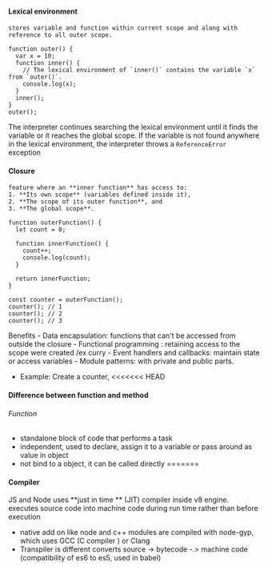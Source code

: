 
#### Lexical environment
	stores variable and function within current scope and along with reference to all outer scope.
```
function outer() {  
  var x = 10;  
  function inner() {  
    // The lexical environment of `inner()` contains the variable `x` from `outer()`.  
    console.log(x);  
  }  
  inner();  
}  
outer();
```
The interpreter continues searching the lexical environment until it finds the variable or it reaches the global scope. If the variable is not found anywhere in the lexical environment, the interpreter throws a `ReferenceError` exception


#### Closure
	feature where an **inner function** has access to:
	1. **Its own scope** (variables defined inside it),
	2. **The scope of its outer function**, and
	3. **The global scope**.


```
function outerFunction() {
  let count = 0;

  function innerFunction() {
    count++;
    console.log(count);
  }

  return innerFunction;
}

const counter = outerFunction();
counter(); // 1
counter(); // 2
counter(); // 3
```

	
Benefits
	- Data encapsulation: functions that can't be accessed from outside the closure
	- Functional programming : retaining access to the scope  were created /ex curry
	- Event handlers and callbacks: maintain state or access variables
	- Module patterns: with private and public parts.
- Example: Create a counter, 
<<<<<<< HEAD

#### Difference between function and method 
###### Function
- standalone block of code that performs a task
- independent, used to declare, assign it to a variable or pass around as value in object
- not bind to a object, it can be called directly
=======
#### Compiler
JS and Node uses **just in time ** (JIT) compiler inside v8 engine. executes source code into machine code during run time rather than before execution 
- native add on like node and c++ modules are compiled with node-gyp, which uses GCC (C compiler ) or Clang
- Transpiler is different converts source -> bytecode -.> machine code (compatibility of es6 to es5, used in babel)

